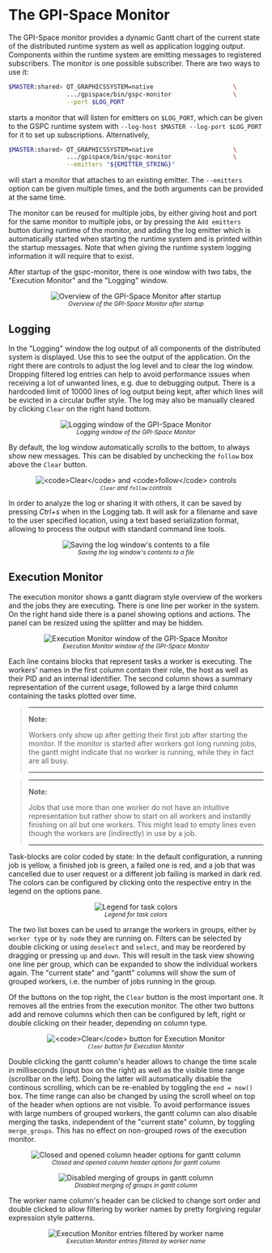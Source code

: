 # The GPI-Space Monitor

The GPI-Space monitor provides a dynamic Gantt chart of the current
state of the distributed runtime system as well as application logging
output. Components within the runtime system are emitting messages to
registered subscribers. The monitor is one possible subscriber. There
are two ways to use it:

```bash
$MASTER:shared> QT_GRAPHICSSYSTEM=native                      \
                .../gpispace/bin/gspc-monitor                 \
                --port $LOG_PORT
```

starts a monitor that will listen for emitters on `$LOG_PORT`, which
can be given to the GSPC runtime system with `--log-host $MASTER
--log-port $LOG_PORT` for it to set up subscriptions. Alternatively,

```bash
$MASTER:shared> QT_GRAPHICSSYSTEM=native                      \
                .../gpispace/bin/gspc-monitor                 \
                --emitters "${EMITTER_STRING}"
```

will start a monitor that attaches to an existing emitter. The
`--emitters` option can be given multiple times, and the both
arguments can be provided at the same time.

The monitor can be reused for multiple jobs, by either giving host and
port for the same monitor to multiple jobs, or by pressing the `Add
emitters` button during runtime of the monitor, and adding the log
emitter which is automatically started when starting the runtime
system and is printed within the startup messages. Note that when
giving the runtime system logging information it will require that to
exist.

After startup of the gspc-monitor, there is one window with two tabs,
the "Execution Monitor" and the "Logging" window.

<figure align="center">
  <img src="gspc-monitor-overview.png" alt="Overview of the GPI-Space Monitor after startup">
  <figcaption>
    <small><i>Overview of the GPI-Space Monitor after startup</i></small>
  </figcaption>
</figure>


## Logging

In the "Logging" window the log output of all components of the
distributed system is displayed. Use this to see the output of the
application. On the right there are controls to adjust the log level and
to clear the log window. Dropping filtered log entries can help to
avoid performance issues when receiving a lot of unwanted lines,
e.g. due to debugging output. There is a hardcoded limit of 10000
lines of log output being kept, after which lines will be evicted in a
circular buffer style. The log may also be manually cleared by
clicking `Clear` on the right hand bottom.

<figure align="center">
  <img src="gspc-monitor-logging.png" alt="Logging window of the GPI-Space Monitor">
  <figcaption>
    <small><i>Logging window of the GPI-Space Monitor</i></small>
  </figcaption>
</figure>

By default, the log window automatically scrolls to the bottom, to
always show new messages. This can be disabled by unchecking the
`follow` box above the `Clear` button.

<figure align="center">
  <img src="gspc-monitor-log-bottom.png" alt="<code>Clear</code> and <code>follow</code> controls">
  <figcaption>
    <small><i><code>Clear</code> and <code>follow</code> controls</i></small>
  </figcaption>
</figure>

In order to analyze the log or sharing it with others, it can be saved
by pressing _Ctrl+s_ when in the Logging tab. It will ask for a filename
and save to the user specified location, using a text based
serialization format, allowing to process the output with standard
command line tools.

<figure align="center">
  <img src="gspc-monitor-log-save.png" alt="Saving the log window's contents to a file">
  <figcaption>
    <small><i>Saving the log window's contents to a file</i></small>
  </figcaption>
</figure>


## Execution Monitor

The execution monitor shows a gantt diagram style overview of the
workers and the jobs they are executing. There is one line per worker
in the system. On the right hand side there is a panel showing options
and actions. The panel can be resized using the splitter and may be
hidden.

<figure align="center">
  <img src="gspc-monitor-gantt.png" alt="Execution Monitor window of the GPI-Space Monitor">
  <figcaption>
    <small><i>Execution Monitor window of the GPI-Space Monitor</i></small>
  </figcaption>
</figure>

Each line contains blocks that represent tasks a worker is
executing. The workers' names in the first column contain their role,
the host as well as their PID and an internal identifier. The second
column shows a summary representation of the current usage, followed
by a large third column containing the tasks plotted over time.

> ---
> **Note:**
>
> Workers only show up after getting their first job after
> starting the monitor. If the monitor is started after workers got long
> running jobs, the gantt might indicate that no worker is running,
> while they in fact are all busy.
>
> ---

> ---
> **Note:**
>
> Jobs that use more than one worker do not have an intuitive
> representation but rather show to start on all workers and instantly
> finishing on all but one workers. This might lead to empty lines even
> though the workers are (indirectly) in use by a job.
>
> ---

Task-blocks are color coded by state: In the default configuration, a
running job is yellow, a finished job is green, a failed one is red,
and a job that was cancelled due to user request or a different job
failing is marked in dark red. The colors can be configured by
clicking onto the respective entry in the legend on the options pane.

<figure align="center">
  <img src="gspc-monitor-gantt-legend.png" alt="Legend for task colors">
  <figcaption>
    <small><i>Legend for task colors</i></small>
  </figcaption>
</figure>

The two list boxes can be used to arrange the workers in groups,
either `by worker type` or `by node` they are running on. Filters can be
selected by double clicking or using `deselect` and `select`, and may
be reordered by dragging or pressing `up` and `down`. This will result
in the task view showing one line per group, which can be expanded to
show the individual workers again. The "current state" and "gantt"
columns will show the sum of grouped workers, i.e. the number of jobs
running in the group.

Of the buttons on the top right, the `Clear` button is the most
important one. It removes all the entries from the execution
monitor. The other two buttons add and remove columns which then can
be configured by left, right or double clicking on their header,
depending on column type.

<figure align="center">
  <img src="gspc-monitor-gantt-clear.png" alt="<code>Clear</code> button for Execution Monitor">
  <figcaption>
    <small><i><code>Clear</code> button for Execution Monitor</i></small>
  </figcaption>
</figure>

Double clicking the gantt column's header allows to change the time
scale in milliseconds (input box on the right) as well as the visible
time range (scrollbar on the left). Doing the latter will
automatically disable the continous scrolling, which can be re-enabled
by toggling the `end = now()` box. The time range can also be changed
by using the scroll wheel on top of the header when options are not
visible. To avoid performance issues with large numbers of grouped
workers, the gantt column can also disable merging the tasks,
independent of the "current state" column, by toggling
`merge_groups`. This has no effect on non-grouped rows of the
execution monitor.

<figure align="center">
  <img src="gspc-monitor-gantt-header.png" alt="Closed and opened column header options for gantt column">
  <figcaption>
    <small><i>Closed and opened column header options for gantt column</i></small>
  </figcaption>
</figure>

<figure align="center">
  <img src="gspc-monitor-gantt-nomerge.png" alt="Disabled merging of groups in gantt column">
  <figcaption>
    <small><i>Disabled merging of groups in gantt column</i></small>
  </figcaption>
</figure>

The worker name column's header can be clicked to change sort order
and double clicked to allow filtering by worker names by pretty
forgiving regular expression style patterns.

<figure align="center">
  <img src="gspc-monitor-gantt-namefilter.png" alt="Execution Monitor entries filtered by worker name">
  <figcaption>
    <small><i>Execution Monitor entries filtered by worker name</i></small>
  </figcaption>
</figure>
